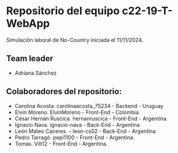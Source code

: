 # Repositorio del equipo c22-19-T-WebApp
Simulación laboral de No-Country iniciada el 11/11/2024.

## Team leader
- Adriana Sánchez

## Colaboradores del repositorio:
- Carolina Acosta. carolinaacosta_75234 - Backend - Uruguay
- Elvin Moreno. ElvinMoreno - Front-End - Colombia.
- César Hernán Ruscica. hernanruscica - Front-End - Argentina.
- Ignacio Nava. ignacio-nava - Back-End - Argentina
- León Mateo Caceres. - leon-cs02 - Back-End - Argentina
- Pedro Tarragó. pepi1100 - Front-End - Argentina.
- Tomas. Vilt12 - Front-End - Argentina.

